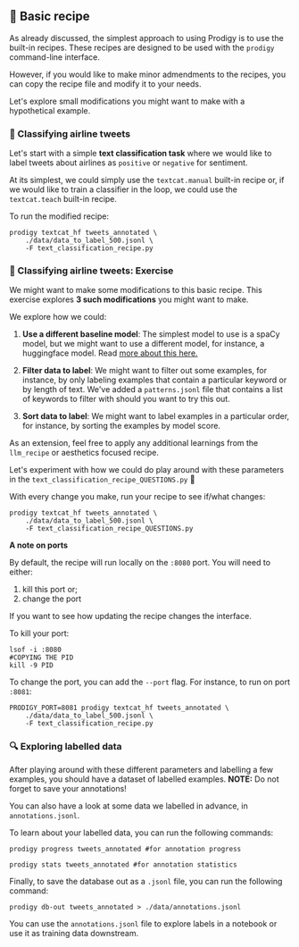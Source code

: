 
## 📓 Basic recipe

As already discussed, the simplest approach to using Prodigy is to use the built-in recipes. These recipes are designed to be used with the `prodigy` command-line interface. 

However, if you would like to make minor admendments to the recipes, you can copy the recipe file and modify it to your needs. 

Let's explore small modifications you might want to make with a hypothetical example.

### 🛫 Classifying airline tweets

Let's start with a simple **text classification task** where we would like to label tweets about airlines as `positive` or `negative` for sentiment.

At its simplest, we could simply use the `textcat.manual` built-in recipe or, if we would like to train a classifier in the loop, we could use the `textcat.teach` built-in recipe.

To run the modified recipe:


```
prodigy textcat_hf tweets_annotated \
    ./data/data_to_label_500.jsonl \
    -F text_classification_recipe.py
```
### 🛫 Classifying airline tweets: Exercise 

We might want to make some modifications to this basic recipe. This exercise explores **3 such modifications** you might want to make.

We explore how we could:

1. **Use a different baseline model**: The simplest model to use is a spaCy model, but we might want to use a different model, for instance, a huggingface model. Read [more about this here.](https://github.com/explosion/spacy-huggingface-pipelines) 

2. **Filter data to label**: We might want to filter out some examples, for instance, by only labeling examples that contain a particular keyword or by length of text. We've added a `patterns.jsonl` file that contains a list of keywords to filter with should you want to try this out. 

3. **Sort data to label**: We might want to label examples in a particular order, for instance, by sorting the examples by model score.

As an extension, feel free to apply any additional learnings from the `llm_recipe` or aesthetics focused recipe. 

Let's experiment with how we could do play around with these parameters in the `text_classification_recipe_QUESTIONS.py` 🚀

With every change you make, run your recipe to see if/what changes:

```
prodigy textcat_hf tweets_annotated \
    ./data/data_to_label_500.jsonl \
    -F text_classification_recipe_QUESTIONS.py
```

**A note on ports**

By default, the recipe will run locally on the `:8080` port. You will need to either: 

1. kill this port or; 
2. change the port

If you want to see how updating the recipe changes the interface. 

To kill your port:
```
lsof -i :8080
#COPYING THE PID
kill -9 PID
```

To change the port, you can add the `--port` flag. For instance, to run on port `:8081`:

```
PRODIGY_PORT=8081 prodigy textcat_hf tweets_annotated \
    ./data/data_to_label_500.jsonl \
    -F text_classification_recipe.py 
```

### 🔍 Exploring labelled data 

After playing around with these different parameters and labelling a few examples, you should have a dataset of labelled examples. **NOTE:** Do not forget to save your annotations!

You can also have a look at some data we labelled in advance, in `annotations.jsonl`.

To learn about your labelled data, you can run the following commands: 

```
prodigy progress tweets_annotated #for annotation progress

prodigy stats tweets_annotated #for annotation statistics
```

Finally, to save the database out as a `.jsonl` file, you can run the following command:

```
prodigy db-out tweets_annotated > ./data/annotations.jsonl
```

You can use the `annotations.jsonl` file to explore labels in a notebook or use it as training data downstream. 